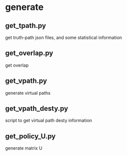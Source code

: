 # generate


## get_tpath.py
get truth-path json files, and some statistical information

## get_overlap.py
get overlap 

## get_vpath.py
generate virtual paths

## get_vpath_desty.py
script to get virtual path desty information

## get_policy_U.py
generate matrix U 

